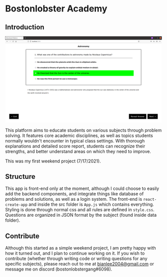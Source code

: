 # Bostonlobster Academy

## Introduction

![alt text](src/images/ss.png)

This platform aims to educate students on various subjects through problem solving. It features core academic disciplines, as well as topics students normally wouldn't encounter in typical class settings. With thorough explanations and detailed score report, students can recognize their strengths, and better understand areas on which they need to improve.

This was my first weekend project (7/17/2021).

## Structure

This app is front-end only at the moment, although I could choose to easily add the backend components, and integrate things like database of problems and solutions, as well as a login system. The front-end is `react-create-app` and inside the src folder is `App.js` which contains everything. Styling is done through normal css and all rules are defined in `style.css`. Questions are organized in JSON format by the subject (found inside data folder).

## Contribute

Although this started as a simple weekend project, I am pretty happy with how it turned out, and I plan to continue working on it. If you wish to contribute (whether through writing code or writing questions for any specific subjects), please reach out to me at bianlee2004@gmail.com or message me on discord (bostonlobstergang#6098).
